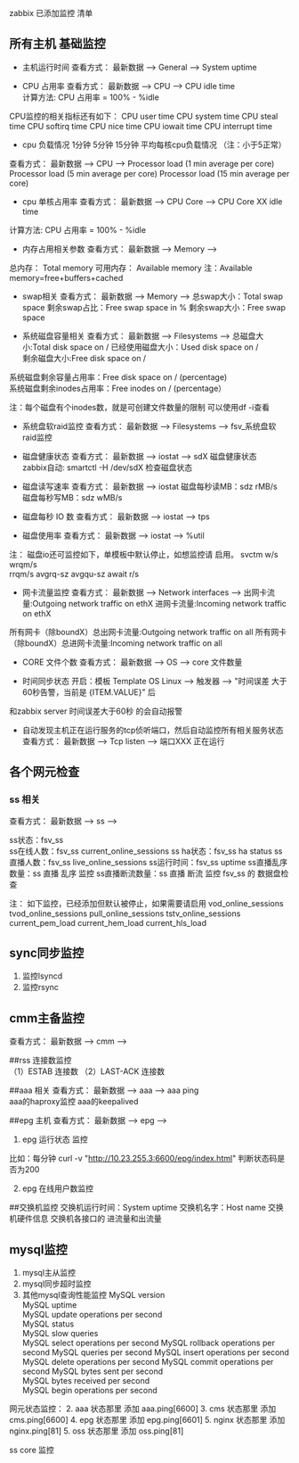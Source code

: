 zabbix 已添加监控  清单

## 所有主机 基础监控

+ 主机运行时间 
查看方式：  最新数据 -->  General --> System uptime

+ CPU 占用率
查看方式：  最新数据 -->  CPU --> CPU idle time	
计算方法:
CPU 占用率 = 100% - %idle 

CPU监控的相关指标还有如下：
CPU user time
CPU system time
CPU steal time
CPU softirq time
CPU nice time
CPU iowait time
CPU interrupt time

+ cpu 负载情况
1分钟 5分钟 15分钟 平均每核cpu负载情况 （注：小于5正常）
	
查看方式： 最新数据 -->  CPU -->
Processor load (1 min average per core)
Processor load (5 min average per core)
Processor load (15 min average per core)	

+ cpu 单核占用率
查看方式： 最新数据 -->  CPU Core --> CPU Core XX idle time

计算方法:
CPU 占用率 = 100% - %idle 

+ 内存占用相关参数
查看方式： 最新数据 -->  Memory --> 

总内存： Total memory
可用内存： Available memory
注：Available memory=free+buffers+cached

+ swap相关
查看方式： 最新数据 -->  Memory --> 
总swap大小：Total swap space
剩余swap占比：Free swap space in %
剩余swap大小：Free swap space

+ 系统磁盘容量相关
查看方式： 最新数据 -->  Filesystems --> 
总磁盘大小:Total disk space on /	
已经使用磁盘大小：Used disk space on /	
剩余磁盘大小:Free disk space on /

系统磁盘剩余容量占用率：Free disk space on / (percentage)	
系统磁盘剩余inodes占用率：Free inodes on / (percentage）

注：每个磁盘有个inodes数，就是可创建文件数量的限制
可以使用df -i查看

+ 系统盘软raid监控
查看方式： 最新数据 -->  Filesystems --> fsv_系统盘软raid监控	

+ 磁盘健康状态
查看方式： 最新数据 -->  iostat --> sdX 磁盘健康状态		
zabbix自动: smartctl -H /dev/sdX 检查磁盘状态

+ 磁盘读写速率
查看方式： 最新数据  -->  iostat
磁盘每秒读MB：sdz rMB/s	
磁盘每秒写MB：sdz wMB/s	

+ 磁盘每秒 IO 数
查看方式： 最新数据 -->  iostat --> tps

+ 磁盘使用率
查看方式： 最新数据 -->  iostat --> %util

注： 磁盘io还可监控如下，单模板中默认停止，如想监控请 启用。
svctm
w/s
wrqm/s	
rrqm/s
avgrq-sz
avgqu-sz
await
r/s


+ 网卡流量监控
查看方式： 最新数据  -->  Network interfaces  -->
出网卡流量:Outgoing network traffic on ethX
进网卡流量:Incoming network traffic on ethX

所有网卡（除boundX）总出网卡流量:Outgoing network traffic on all	
所有网卡（除boundX）总进网卡流量:Incoming network traffic on all

+ CORE 文件个数
查看方式： 最新数据  -->  OS  --> core 文件数量

+ 时间同步状态
开启：模板 Template OS Linux  -->  触发器 --> "时间误差 大于60秒告警，当前是 {ITEM.VALUE}" 后 

和zabbix server 时间误差大于60秒 的会自动报警

+ 自动发现主机正在运行服务的tcp侦听端口，然后自动监控所有相关服务状态
查看方式： 最新数据  -->  Tcp listen  --> 端口XXX 正在运行

## 各个网元检查

### ss 相关
查看方式： 最新数据  -->  ss  -->

ss状态：fsv_ss  
ss在线人数：fsv_ss current_online_sessions 
ss ha状态：fsv_ss ha status 
ss直播人数：fsv_ss live_online_sessions 
ss运行时间：fsv_ss uptime 
ss直播乱序数量：ss 直播 乱序 监控 
ss直播断流数量：ss 直播 断流 监控
fsv_ss 的 数据盘检查	

注：	如下监控，已经添加但默认被停止，如果需要请启用 
vod_online_sessions
tvod_online_sessions
pull_online_sessions
tstv_online_sessions
current_pem_load
current_hem_load
current_hls_load

## sync同步监控
1. 监控lsyncd
2. 监控rsync

## cmm主备监控  
查看方式： 最新数据  -->  cmm  -->

##rss 连接数监控  
   （1）ESTAB 连接数
   （2）LAST-ACK 连接数

##aaa 相关
查看方式： 最新数据  -->  aaa  -->
aaa ping	
aaa的haproxy监控
aaa的keepalived 

##epg 主机
查看方式： 最新数据  -->  epg  -->
1. epg 运行状态 监控

比如：每分钟
curl -v "http://10.23.255.3:6600/epg/index.html"
判断状态码是否为200

2. epg 在线用户数监控

##交换机监控 
交换机运行时间：System uptime
交换机名字：Host name
交换机硬件信息
交换机各接口的  进流量和出流量

## mysql监控
1. mysql主从监控
2. mysql同步超时监控
3. 其他mysql查询性能监控
    MySQL version	 
    MySQL uptime	
    MySQL update operations per second	 
    MySQL status	 
    MySQL slow queries	 
    MySQL select operations per second 
    MySQL rollback operations per second 
    MySQL queries per second 
    MySQL insert operations per second 
    MySQL delete operations per second 
    MySQL commit operations per second 
    MySQL bytes sent per second	 
    MySQL bytes received per second	 
    MySQL begin operations per second


网元状态监控：
2. aaa 状态那里  添加 aaa.ping[6600]
3. cms 状态那里  添加 cms.ping[6600]
4. epg 状态那里  添加 epg.ping[6601]
5. nginx 状态那里  添加 nginx.ping[81]
5. oss 状态那里  添加 oss.ping[81]

ss core 监控